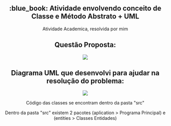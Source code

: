 <h2 align="center">:blue_book: Atividade envolvendo conceito de Classe e Método Abstrato + UML</h2>
<p align="center">Atividade Academica, resolvida por mim</p>

<h2 align="center"> Questão Proposta: </h2>
<p align="center"><image src="Atividade.PNG"></p>

<h2 align="center"> Diagrama UML que desenvolvi para ajudar na resolução do problema: </h2>
<p align="center"><image src="UML.PNG"></p> 

<p align="center">Código das classes se encontram dentro da pasta "src"</p>
<p align="center">Dentro da pasta "src" existem 2 pacotes (aplication > Programa Principal) e (entities > Classes Entidades)</p>
